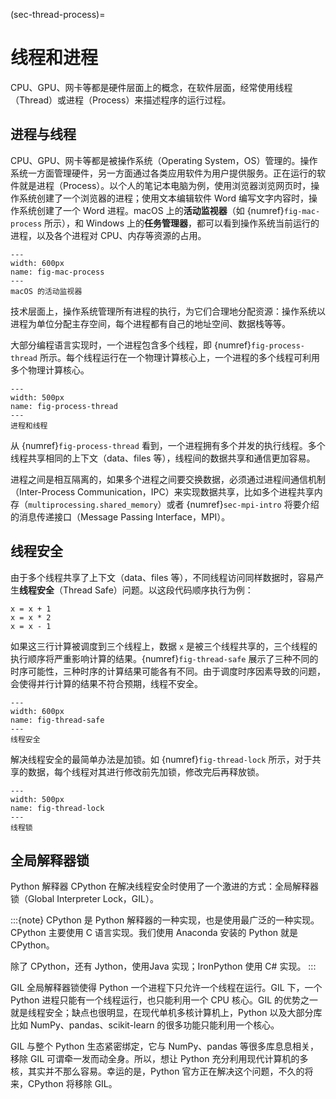 (sec-thread-process)=
# 线程和进程

CPU、GPU、网卡等都是硬件层面上的概念，在软件层面，经常使用线程（Thread）或进程（Process）来描述程序的运行过程。

## 进程与线程

CPU、GPU、网卡等都是被操作系统（Operating System，OS）管理的。操作系统一方面管理硬件，另一方面通过各类应用软件为用户提供服务。正在运行的软件就是进程（Process）。以个人的笔记本电脑为例，使用浏览器浏览网页时，操作系统创建了一个浏览器的进程；使用文本编辑软件 Word 编写文字内容时，操作系统创建了一个 Word 进程。macOS 上的**活动监视器**（如 {numref}`fig-mac-process` 所示），和 Windows 上的**任务管理器**，都可以看到操作系统当前运行的进程，以及各个进程对 CPU、内存等资源的占用。

```{figure} ../img/ch-intro/mac-process.png
---
width: 600px
name: fig-mac-process
---
macOS 的活动监视器
```

技术层面上，操作系统管理所有进程的执行，为它们合理地分配资源：操作系统以进程为单位分配主存空间，每个进程都有自己的地址空间、数据栈等等。

大部分编程语言实现时，一个进程包含多个线程，即 {numref}`fig-process-thread` 所示。每个线程运行在一个物理计算核心上，一个进程的多个线程可利用多个物理计算核心。

```{figure} ../img/ch-intro/process-thread.svg
---
width: 500px
name: fig-process-thread
---
进程和线程
```

从 {numref}`fig-process-thread` 看到，一个进程拥有多个并发的执行线程。多个线程共享相同的上下文（data、files 等），线程间的数据共享和通信更加容易。

进程之间是相互隔离的，如果多个进程之间要交换数据，必须通过进程间通信机制（Inter-Process Communication，IPC）来实现数据共享，比如多个进程共享内存（`multiprocessing.shared_memory`）或者 {numref}`sec-mpi-intro` 将要介绍的消息传递接口（Message Passing Interface，MPI）。

## 线程安全

由于多个线程共享了上下文（data、files 等），不同线程访问同样数据时，容易产生**线程安全**（Thread Safe）问题。以这段代码顺序执行为例：

```
x = x + 1
x = x * 2
x = x - 1
```

如果这三行计算被调度到三个线程上，数据 `x` 是被三个线程共享的，三个线程的执行顺序将严重影响计算的结果。{numref}`fig-thread-safe` 展示了三种不同的时序可能性，三种时序的计算结果可能各有不同。由于调度时序因素导致的问题，会使得并行计算的结果不符合预期，线程不安全。

```{figure} ../img/ch-intro/thread-safe.svg
---
width: 600px
name: fig-thread-safe
---
线程安全
```

解决线程安全的最简单办法是加锁。如 {numref}`fig-thread-lock` 所示，对于共享的数据，每个线程对其进行修改前先加锁，修改完后再释放锁。

```{figure} ../img/ch-intro/thread-lock.svg
---
width: 500px
name: fig-thread-lock
---
线程锁
```

## 全局解释器锁

Python 解释器 CPython 在解决线程安全时使用了一个激进的方式：全局解释器锁（Global Interpreter Lock，GIL）。

:::{note}
CPython 是 Python 解释器的一种实现，也是使用最广泛的一种实现。CPython 主要使用 C 语言实现。我们使用 Anaconda 安装的 Python 就是 CPython。

除了 CPython，还有 Jython，使用Java 实现；IronPython 使用 C# 实现。
:::

GIL 全局解释器锁使得 Python 一个进程下只允许一个线程在运行。GIL 下，一个 Python 进程只能有一个线程运行，也只能利用一个 CPU 核心。GIL 的优势之一就是线程安全；缺点也很明显，在现代单机多核计算机上，Python 以及大部分库比如 NumPy、pandas、scikit-learn 的很多功能只能利用一个核心。

GIL 与整个 Python 生态紧密绑定，它与 NumPy、pandas 等很多库息息相关，移除 GIL 可谓牵一发而动全身。所以，想让 Python 充分利用现代计算机的多核，其实并不那么容易。幸运的是，Python 官方正在解决这个问题，不久的将来，CPython 将移除 GIL。